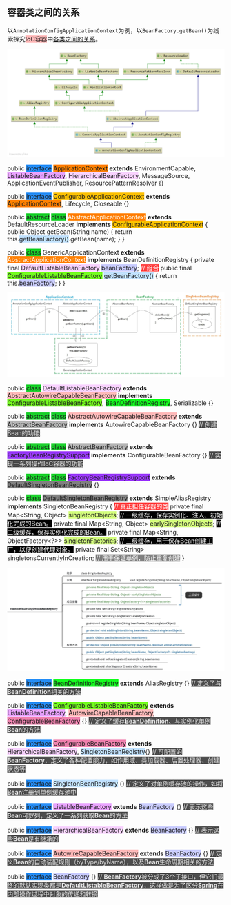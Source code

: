 ## 容器类之间的关系

以`AnnotationConfigApplicationContext`为例，以`BeanFactory.getBean()`为线索探究<span style=background:#ffb8b8>IoC容器</span>中[各类之间的关系](https://zhuanlan.zhihu.com/p/74832770)。

![](../images/5/annotation-config-application-context.png)

public <span style=background:#258df6>interface</span> <span style=background:#ff8000>ApplicationContext</span> **extends** EnvironmentCapable, <span style=background:#e8a2ff>ListableBeanFactory</span>, <span style=background:#f8d2ff>HierarchicalBeanFactory</span>, MessageSource, ApplicationEventPublisher, ResourcePatternResolver {}

public <span style=background:#258df6>interface</span> <span style=background:#fdc200>ConfigurableApplicationContext</span> **extends** <span style=background:#ff8000>ApplicationContext</span>, Lifecycle, Closeable {}

public <span style=background:#19d02a>abstract</span> <span style=background:#19d02a>class</span> <span style=background:#ff8000;color:white>AbstractApplicationContext</span> **extends** DefaultResourceLoader **implements** <span style=background:#fdc200>ConfigurableApplicationContext</span> {
  public Object getBean(String name)  {
    return this.<span style=background:#c2e2ff>getBeanFactory()</span>.getBean(name);
  }
}

public <span style=background:#19d02a>class</span> GenericApplicationContext **extends** <span style=background:#ff8000;color:white>AbstractApplicationContext</span> **implements** BeanDefinitionRegistry {
    private final <span style=background:#f8d2ff>DefaultListableBeanFactory</span> <span style=background:#c9ccff>beanFactory</span>; <span style=background:#ff4343;color:white>// 组合</span>
    public final <span style=background:#74fe1f>ConfigurableListableBeanFactory</span> <span style=background:#c2e2ff>getBeanFactory()</span> {
        return this.<span style=background:#c9ccff>beanFactory</span>;
    }
}

![](../images/5/component-relationship.png)

public  <span style=background:#19d02a>class</span> <span style=background:#f8d2ff>DefaultListableBeanFactory</span> **extends** <span style=background:#ffb8b8>AbstractAutowireCapableBeanFactory</span> **implements** <span style=background:#74fe1f>ConfigurableListableBeanFactory</span>, <span style=background:#14fe1f>BeanDefinitionRegistry</span>, Serializable {}

public <span style=background:#19d02a>abstract</span> <span style=background:#19d02a>class</span> <span style=background:#ffb8b8>AbstractAutowireCapableBeanFactory</span> **extends** <span style=background:#b3b3b3>AbstractBeanFactory</span> **implements** AutowireCapableBeanFactory {} <span style=background:#4d4d4d;color:#e6e6e6>// 创建Bean的功能</span>

public <span style=background:#19d02a>abstract</span> <span style=background:#19d02a>class</span> <span style=background:#b3b3b3>AbstractBeanFactory</span> **extends** <span style=background:#993af9>FactoryBeanRegistrySupport</span> **implements** ConfigurableBeanFactory {}						 <span style=background:#4d4d4d;color:#e6e6e6>// 实现一系列操作IoC容器的功能</span>

public <span style=background:#19d02a>abstract</span> <span style=background:#19d02a>class</span> <span style=background:#993af9>FactoryBeanRegistrySupport</span> **extends** <span style=background:#808080>DefaultSingletonBeanRegistry</span> {}

public  <span style=background:#19d02a>class</span> <span style=background:#808080>DefaultSingletonBeanRegistry</span> **extends** SimpleAliasRegistry **implements** SingletonBeanRegistry { <span style=background:#ff4343;color:white>// 真正担任容器的类</span>
    private final Map\<String, Object\> <span style=background:#d4fe7f>singletonObjects</span>;					   <span style=background:#000000;color:white>// 一级缓存，保存实例化、注入、初始化完成的Bean。</span>
    private final Map\<String, Object\> <span style=background:#d4fe7f>earlySingletonObjects</span>;			  <span style=background:#000000;color:white>// 二级缓存，保存实例化完成的Bean。</span>
    private final Map\<String, ObjectFactory\<?\>\> <span style=background:#d4fe7f>singletonFactories</span>; <span style=background:#000000;color:white>// 三级缓存，用于保存Bean创建工厂，以便创建代理对象。</span>
    private final Set\<String\> singletonsCurrentlyInCreation;			   <span style=background:#808080;color:white>// 用于保证单例，防止重复创建</span>
}

![](../images/5/default-singleton-bean-registry.png)

public <span style=background:#258df6>interface</span> <span style=background:#14fe1f>BeanDefinitionRegistry</span> **extends** AliasRegistry {} <span style=background:#4d4d4d;color:#e6e6e6>// 定义了与**BeanDefinition**相关的方法</span>

public <span style=background:#258df6>interface</span> <span style=background:#74fe1f>ConfigurableListableBeanFactory</span> **extends** <span style=background:#e8a2ff>ListableBeanFactory</span>, <span style=background:#ffb8b8>AutowireCapableBeanFactory</span>, <span style=background:#f182af>ConfigurableBeanFactory</span> {} <span style=background:#4d4d4d;color:#e6e6e6>// 定义了缓存**BeanDefinition**、与实例化单例**Bean**的方法</span>

public <span style=background:#258df6>interface</span> <span style=background:#f182af>ConfigurableBeanFactory</span> **extends** <span style=background:#f8d2ff>HierarchicalBeanFactory</span>, <span style=background:#c2e2ff>SingletonBeanRegistry</span>{} <span style=background:#4d4d4d;color:#e6e6e6>// 可配置的**BeanFactory**，定义了各种配置能力，如作用域、类加载器、后置处理器、创建状态等</span>

public <span style=background:#258df6>interface</span> <span style=background:#c2e2ff>SingletonBeanRegistry</span> {}												 	<span style=background:#4d4d4d;color:#e6e6e6>// 定义了对单例缓存池的操作，如将**Bean**注册到单例缓存池中</span>

public <span style=background:#258df6>interface</span> <span style=background:#e8a2ff>ListableBeanFactory</span> **extends** <span style=background:#c9ccff>BeanFactory</span> {}				  <span style=background:#4d4d4d;color:#e6e6e6>// 表示这些**Bean**可罗列，定义了一系列获取**Bean**的方法</span>

public <span style=background:#258df6>interface</span> <span style=background:#f8d2ff>HierarchicalBeanFactory</span> **extends** <span style=background:#c9ccff>BeanFactory</span> {}		  <span style=background:#4d4d4d;color:#e6e6e6>// 表示这些**Bean**是有继承的</span>

public <span style=background:#258df6>interface</span> <span style=background:#ffb8b8>AutowireCapableBeanFactory</span> **extends** <span style=background:#c9ccff>BeanFactory</span> {} <span style=background:#4d4d4d;color:#e6e6e6>// 定义**Bean**的自动装配规则（byType/byName），以及**Bean**生命周期相关的方法</span>

public <span style=background:#258df6>interface</span> <span style=background:#c9ccff>BeanFactory</span> {} <span style=background:#4d4d4d;color:#e6e6e6>// **BeanFactory**被分成了3个子接口，但它们最终的默认实现类都是**DefaultListableBeanFactory**，这样做是为了区分**Spring**在内部操作过程中对象的传递和转换</span>